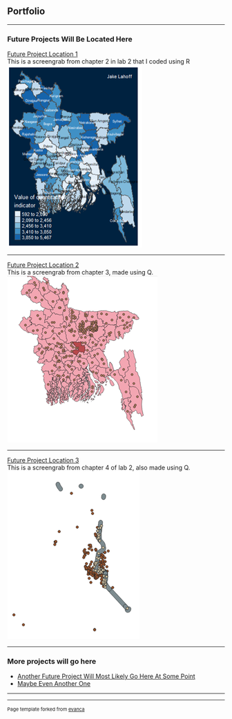 ## Portfolio

---

### Future Projects Will Be Located Here 

[Future Project Location 1](/chapter2/index)
<br>This is a screengrab from chapter 2 in lab 2 that I coded using R<br/>
<img src="images/lab2.png?raw=true"/>

---
[Future Project Location 2](/lab22/index)
<br>This is a screengrab from chapter 3, made using Q.<br/>
<img src="images/lab22.png?raw=true"/>

---
[Future Project Location 3](http://example.com/)
<br>This is a screengrab from chapter 4 of lab 2, also made using Q.<br/>
<img src="images/lab23.png?raw=true"/>

---

### More projects will go here

- [Another Future Project Will Most Likely Go Here At Some Point](http://example.com/)
- [Maybe Even Another One](http://example.com/)

---




---
<p style="font-size:11px">Page template forked from <a href="https://github.com/evanca/quick-portfolio">evanca</a></p>
<!-- Remove above link if you don't want to attibute -->
